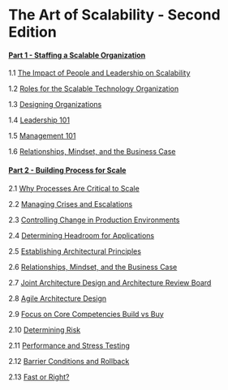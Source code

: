 # The Art of Scalability - Second Edition

#### [Part 1 - Staffing a Scalable Organization](part-1.md)
  1.1 [The Impact of People and Leadership on Scalability](part-1.md#part1-1)
  
  1.2 [Roles for the Scalable Technology Organization](part-1.md#part1-2)
  
  1.3 [Designing Organizations](part-1.md#part1-3)
  
  1.4 [Leadership 101](part-1.md#part1-4)
  
  1.5 [Management 101](part-1.md#part1-5)
  
  1.6 [Relationships, Mindset, and the Business Case](part-1.md#part1-6)
  
#### [Part 2 - Building Process for Scale](part-2.md)
     
  2.1 [Why Processes Are Critical to Scale](part-2.md#part2-1)
  
  2.2 [Managing Crises and Escalations](part-2.md#part2-2)
  
  2.3 [Controlling Change in Production Environments](part-2.md#part2-3)
  
  2.4 [Determining Headroom for Applications](part-2.md#part2-4)
  
  2.5 [Establishing Architectural Principles](part-2.md#part2-5)
  
  2.6 [Relationships, Mindset, and the Business Case](part-2.md#part2-6)
  
  2.7 [Joint Architecture Design and Architecture Review Board](part-2.md#part2-7)
  
  2.8 [Agile Architecture Design](part-2.md#part2-8)
  
  2.9 [Focus on Core Competencies Build vs Buy](part-2.md#part2-9)
  
  2.10 [Determining Risk](part-2.md#part2-10)
  
  2.11 [Performance and Stress Testing](part-2.md#part2-11)
  
  2.12 [Barrier Conditions and Rollback](part-2.md#part2-12)
  
  2.13 [Fast or Right?](part-2.md#part2-13)
  
